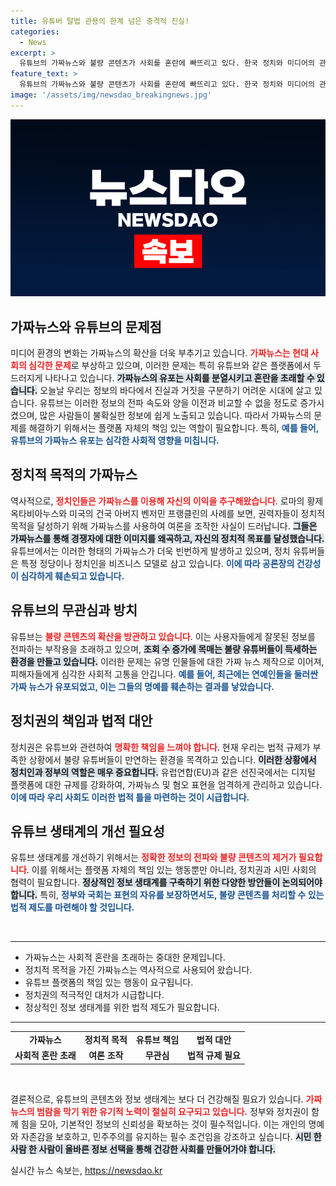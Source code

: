```yaml
---
title: 유튜버 탈법 관용의 한계 넘은 충격적 진실!
categories:
  - News
excerpt: >
  유튜브의 가짜뉴스와 불량 콘텐츠가 사회를 혼란에 빠뜨리고 있다. 한국 정치와 미디어의 관계를 분석하며, 유튜버들의 무분별한 폭로와 협박이 초래한 심각한 문제를 고발한다. 디지털 환경에서의 규제 필요성이 더욱 urgent해지고 있다.
feature_text: >
  유튜브의 가짜뉴스와 불량 콘텐츠가 사회를 혼란에 빠뜨리고 있다. 한국 정치와 미디어의 관계를 분석하며, 유튜버들의 무분별한 폭로와 협박이 초래한 심각한 문제를 고발한다. 디지털 환경에서의 규제 필요성이 더욱 urgent해지고 있다.
image: '/assets/img/newsdao_breakingnews.jpg'
---
```


<p><img src="/assets/img/newsdao_breakingnews.jpg" alt="bookingtag 속보" /></p>

<h2 data-ke-size="size26">가짜뉴스와 유튜브의 문제점</h2>

<p data-ke-size="size16">미디어 환경의 변화는 가짜뉴스의 확산을 더욱 부추기고 있습니다. <b><span style="color: #ee2323;">가짜뉴스는 현대 사회의 심각한 문제</span></b>로 부상하고 있으며, 이러한 문제는 특히 유튜브와 같은 플랫폼에서 두드러지게 나타나고 있습니다. <b><span style="background-color: #21538527;">가짜뉴스의 유포는 사회를 분열시키고 혼란을 초래할 수 있습니다.</span></b> 오늘날 우리는 정보의 바다에서 진실과 거짓을 구분하기 어려운 시대에 살고 있습니다. 유튜브는 이러한 정보의 전파 속도와 양을 이전과 비교할 수 없을 정도로 증가시켰으며, 많은 사람들이 불확실한 정보에 쉽게 노출되고 있습니다. 따라서 가짜뉴스의 문제를 해결하기 위해서는 플랫폼 자체의 책임 있는 역할이 필요합니다. 특히, <b><span style="color: #1a5490;">예를 들어, 유튜브의 가짜뉴스 유포는 심각한 사회적 영향을 미칩니다.</span></b></p>

<h2 data-ke-size="size26">정치적 목적의 가짜뉴스</h2>

<p data-ke-size="size16">역사적으로, <b><span style="color: #ee2323;">정치인들은 가짜뉴스를 이용해 자신의 이익을 추구해왔습니다</span></b>. 로마의 황제 옥타비아누스와 미국의 건국 아버지 벤저민 프랭클린의 사례를 보면, 권력자들이 정치적 목적을 달성하기 위해 가짜뉴스를 사용하여 여론을 조작한 사실이 드러납니다. <b><span style="background-color: #21538527;">그들은 가짜뉴스를 통해 경쟁자에 대한 이미지를 왜곡하고, 자신의 정치적 목표를 달성했습니다.</span></b> 유튜브에서는 이러한 형태의 가짜뉴스가 더욱 빈번하게 발생하고 있으며, 정치 유튜버들은 특정 정당이나 정치인을 비즈니스 모델로 삼고 있습니다. <b><span style="color: #1a5490;">이에 따라 공론장의 건강성이 심각하게 훼손되고 있습니다.</span></b></p>

<h2 data-ke-size="size26">유튜브의 무관심과 방치</h2>

<p data-ke-size="size16">유튜브는 <b><span style="color: #ee2323;">불량 콘텐츠의 확산을 방관하고 있습니다</span></b>. 이는 사용자들에게 잘못된 정보를 전파하는 부작용을 초래하고 있으며, <b><span style="background-color: #21538527;">조회 수 증가에 목매는 불량 유튜버들이 득세하는 환경을 만들고 있습니다.</span></b> 이러한 문제는 유명 인물들에 대한 가짜 뉴스 제작으로 이어져, 피해자들에게 심각한 사회적 고통을 안깁니다. <b><span style="color: #1a5490;">예를 들어, 최근에는 연예인들을 둘러싼 가짜 뉴스가 유포되었고, 이는 그들의 명예를 훼손하는 결과를 낳았습니다.</span></b></p>

<h2 data-ke-size="size26">정치권의 책임과 법적 대안</h2>

<p data-ke-size="size16">정치권은 유튜브와 관련하여 <b><span style="color: #ee2323;">명확한 책임을 느껴야 합니다</span></b>. 현재 우리는 법적 규제가 부족한 상황에서 불량 유튜버들이 만연하는 환경을 목격하고 있습니다. <b><span style="background-color: #21538527;">이러한 상황에서 정치인과 정부의 역할은 매우 중요합니다.</span></b> 유럽연합(EU)과 같은 선진국에서는 디지털 플랫폼에 대한 규제를 강화하여, 가짜뉴스 및 혐오 표현을 엄격하게 관리하고 있습니다. <b><span style="color: #1a5490;">이에 따라 우리 사회도 이러한 법적 틀을 마련하는 것이 시급합니다.</span></b></p>

<h2 data-ke-size="size26">유튜브 생태계의 개선 필요성</h2>

<p data-ke-size="size16">유튜브 생태계를 개선하기 위해서는 <b><span style="color: #ee2323;">정확한 정보의 전파와 불량 콘텐츠의 제거가 필요합니다</span></b>. 이를 위해서는 플랫폼 자체의 책임 있는 행동뿐만 아니라, 정치권과 시민 사회의 협력이 필요합니다. <b><span style="background-color: #21538527;">정상적인 정보 생태계를 구축하기 위한 다양한 방안들이 논의되어야 합니다.</span></b> 특히, <b><span style="color: #1a5490;">정부와 국회는 표현의 자유를 보장하면서도, 불량 콘텐츠를 처리할 수 있는 법적 제도를 마련해야 할 것입니다.</span></b></p>

<p data-ke-size="size16">&nbsp;</p>

<hr>

<ul>
  <li>가짜뉴스는 사회적 혼란을 초래하는 중대한 문제입니다.</li>
  <li>정치적 목적을 가진 가짜뉴스는 역사적으로 사용되어 왔습니다.</li>
  <li>유튜브 플랫폼의 책임 있는 행동이 요구됩니다.</li>
  <li>정치권의 적극적인 대처가 시급합니다.</li>
  <li>정상적인 정보 생태계를 위한 법적 제도가 필요합니다.</li>
</ul>

<hr>

<table>
  <tr>
    <td style="text-align: center; height: 17px;"><b>가짜뉴스</b></td>
    <td style="text-align: center; height: 17px;"><b>정치적 목적</b></td>
    <td style="text-align: center; height: 17px;"><b>유튜브 책임</b></td>
    <td style="text-align: center; height: 17px;"><b>법적 대안</b></td>
  </tr>
  <tr>
    <td style="text-align: center; height: 17px;"><b>사회적 혼란 초래</b></td>
    <td style="text-align: center; height: 17px;"><b>여론 조작</b></td>
    <td style="text-align: center; height: 17px;"><b>무관심</b></td>
    <td style="text-align: center; height: 17px;"><b>법적 규제 필요</b></td>
  </tr>
</table>

<p data-ke-size="size16">&nbsp;</p>

<p data-ke-size="size16">결론적으로, 유튜브의 콘텐츠와 정보 생태계는 보다 더 건강해질 필요가 있습니다. <b><span style="color: #ee2323;">가짜뉴스의 범람을 막기 위한 유기적 노력이 절실히 요구되고 있습니다.</span></b> 정부와 정치권이 함께 힘을 모아, 기본적인 정보의 신뢰성을 확보하는 것이 필수적입니다. 이는 개인의 명예와 자존감을 보호하고, 민주주의를 유지하는 필수 조건임을 강조하고 싶습니다. <b><span style="background-color: #21538527;">시민 한 사람 한 사람이 올바른 정보 선택을 통해 건강한 사회를 만들어가야 합니다.</span></b></p>
실시간 뉴스 속보는, <a href="https://newsdao.kr" rel="dofollow">https://newsdao.kr</a>


